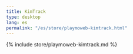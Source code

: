 ```yaml
---
title: KimTrack
type: desktop
lang: es
permalink: "/es/store/playmoweb-kimtrack.html"
---
```


{% include store/playmoweb-kimtrack.md %}
